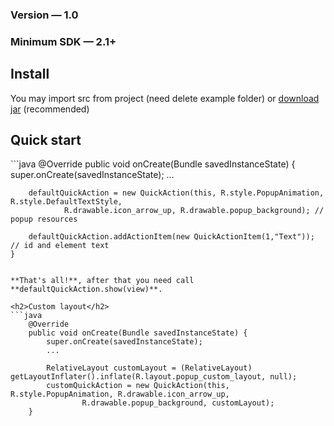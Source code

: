 <h3>Version — 1.0</h3>
<h3>Minimum SDK — 2.1+</h3>

<h2>Install</h2>
You may import src from project (need delete example folder) or <a href="https://github.com/kvirair/Quick-Action/releases">download jar</a> (recommended)

<h2>Quick start</h2>
```java
    @Override
    public void onCreate(Bundle savedInstanceState) {
        super.onCreate(savedInstanceState);
        ...

        defaultQuickAction = new QuickAction(this, R.style.PopupAnimation, R.style.DefaultTextStyle,
                R.drawable.icon_arrow_up, R.drawable.popup_background); // popup resources

        defaultQuickAction.addActionItem(new QuickActionItem(1,"Text")); // id and element text
    }
```

**That's all!**, after that you need call **defaultQuickAction.show(view)**.

<h2>Custom layout</h2>
```java
    @Override
    public void onCreate(Bundle savedInstanceState) {
        super.onCreate(savedInstanceState);
        ...

        RelativeLayout customLayout = (RelativeLayout) getLayoutInflater().inflate(R.layout.popup_custom_layout, null);
        customQuickAction = new QuickAction(this, R.style.PopupAnimation, R.drawable.icon_arrow_up,
                R.drawable.popup_background, customLayout);
    }
```
